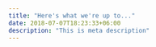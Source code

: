 ```yaml
---
title: "Here's what we're up to..."
date: 2018-07-07T18:23:33+06:00
description: "This is meta description"
---
```

